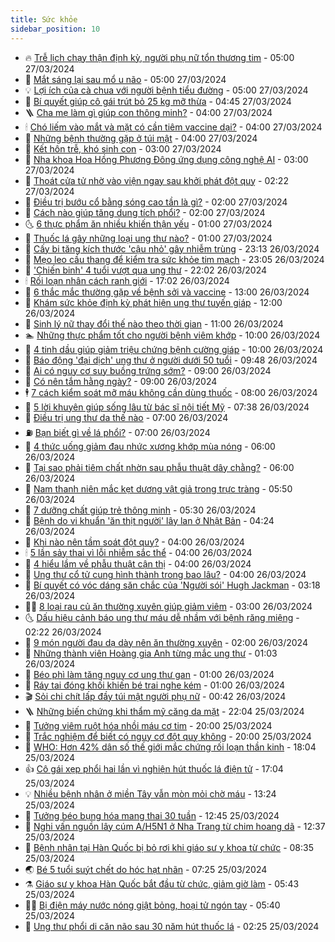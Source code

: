 ```yaml
---
title: Sức khỏe
sidebar_position: 10
---
```


<!-- vnexpress-suc-khoe:START -->
- 🔥 [Trễ lịch chạy thận định kỳ, người phụ nữ tổn thương tim](https://vnexpress.net/tre-lich-chay-than-dinh-ky-nguoi-phu-nu-ton-thuong-tim-4727173.html) - 05:00 27/03/2024
- 🥰 [Mắt sáng lại sau mổ u não](https://vnexpress.net/mat-sang-lai-sau-mo-u-nao-4727153.html) - 05:00 27/03/2024
- 💡 [Lợi ích của cà chua với người bệnh tiểu đường](https://vnexpress.net/loi-ich-cua-ca-chua-voi-nguoi-benh-tieu-duong-4727136.html) - 05:00 27/03/2024
- 🤗 [Bí quyết giúp cô gái trút bỏ 25 kg mỡ thừa](https://vnexpress.net/bi-quyet-giup-co-gai-trut-bo-25-kg-mo-thua-4726144.html) - 04:45 27/03/2024
- 🪜 [Cha mẹ làm gì giúp con thông minh?](https://vnexpress.net/cha-me-lam-gi-giup-con-thong-minh-4727120.html) - 04:00 27/03/2024
- 🕯 [Chó liếm vào mắt và mặt có cần tiêm vaccine dại?](https://vnexpress.net/cho-liem-vao-mat-va-mat-co-can-tiem-vaccine-dai-4727075.html) - 04:00 27/03/2024
- 🤭 [Những bệnh thường gặp ở túi mật](https://vnexpress.net/nhung-benh-thuong-gap-o-tui-mat-4727073.html) - 04:00 27/03/2024
- 👀 [Kết hôn trễ, khó sinh con](https://vnexpress.net/ket-hon-tre-kho-sinh-con-4727087.html) - 03:00 27/03/2024
- 🌋 [Nha khoa Hoa Hồng Phương Đông ứng dụng công nghệ AI](https://vnexpress.net/nha-khoa-hoa-hong-phuong-dong-ung-dung-cong-nghe-ai-4720124.html) - 03:00 27/03/2024
- 🫶 [Thoát cửa tử nhờ vào viện ngay sau khởi phát đột quỵ](https://vnexpress.net/thoat-cua-tu-nho-vao-vien-ngay-sau-khoi-phat-dot-quy-4726590.html) - 02:22 27/03/2024
- 🦆 [Điều trị bướu cổ bằng sóng cao tần là gì?](https://vnexpress.net/dieu-tri-buou-co-bang-song-cao-tan-la-gi-4727067.html) - 02:00 27/03/2024
- 🚀 [Cách nào giúp tăng dung tích phổi?](https://vnexpress.net/cach-nao-giup-tang-dung-tich-phoi-4727036.html) - 02:00 27/03/2024
- 🌜 [6 thực phẩm ăn nhiều khiến thận yếu](https://vnexpress.net/6-thuc-pham-an-nhieu-khien-than-yeu-4726882.html) - 01:00 27/03/2024
- 🧰 [Thuốc lá gây những loại ung thư nào?](https://vnexpress.net/thuoc-la-gay-nhung-loai-ung-thu-nao-4726762.html) - 01:00 27/03/2024
- 💫 [Cấy bi tăng kích thước &#39;cậu nhỏ&#39; gây nhiễm trùng](https://vnexpress.net/cay-bi-tang-kich-thuoc-cau-nho-gay-nhiem-trung-4726837.html) - 23:13 26/03/2024
- 🌝 [Mẹo leo cầu thang để kiểm tra sức khỏe tim mạch](https://vnexpress.net/meo-leo-cau-thang-de-kiem-tra-suc-khoe-tim-mach-4726624.html) - 23:05 26/03/2024
- 🗽 [&#39;Chiến binh&#39; 4 tuổi vượt qua ung thư](https://vnexpress.net/chien-binh-4-tuoi-vuot-qua-ung-thu-4724332.html) - 22:02 26/03/2024
- 🕯 [Rối loạn nhân cách ranh giới](https://vnexpress.net/roi-loan-nhan-cach-ranh-gioi-4725786.html) - 17:02 26/03/2024
- 🦅 [6 thắc mắc thường gặp về bệnh sởi và vaccine](https://vnexpress.net/6-thac-mac-thuong-gap-ve-benh-soi-va-vaccine-4726912.html) - 13:00 26/03/2024
- 🦆 [Khám sức khỏe định kỳ phát hiện ung thư tuyến giáp](https://vnexpress.net/kham-suc-khoe-dinh-ky-phat-hien-ung-thu-tuyen-giap-4726805.html) - 12:00 26/03/2024
- 🎊 [Sinh lý nữ thay đổi thế nào theo thời gian](https://vnexpress.net/sinh-ly-nu-thay-doi-the-nao-theo-thoi-gian-4726712.html) - 11:00 26/03/2024
- 🏊 [Những thực phẩm tốt cho người bệnh viêm khớp](https://vnexpress.net/nhung-thuc-pham-tot-cho-nguoi-benh-viem-khop-4726662.html) - 10:00 26/03/2024
- 📝 [4 tinh dầu giúp giảm triệu chứng bệnh cường giáp](https://vnexpress.net/4-tinh-dau-giup-giam-trieu-chung-benh-cuong-giap-4726314.html) - 10:00 26/03/2024
- 💯 [Báo động &#39;đại dịch&#39; ung thư ở người dưới 50 tuổi](https://vnexpress.net/bao-dong-dai-dich-ung-thu-o-nguoi-duoi-50-tuoi-4726885.html) - 09:48 26/03/2024
- 🌊 [Ai có nguy cơ suy buồng trứng sớm?](https://vnexpress.net/ai-co-nguy-co-suy-buong-trung-som-4726749.html) - 09:00 26/03/2024
- 🚀 [Có nên tắm hằng ngày?](https://vnexpress.net/co-nen-tam-hang-ngay-4726678.html) - 09:00 26/03/2024
- 🕴 [7 cách kiểm soát mỡ máu không cần dùng thuốc](https://vnexpress.net/7-cach-kiem-soat-mo-mau-khong-can-dung-thuoc-4726648.html) - 08:00 26/03/2024
- 🗽 [5 lời khuyên giúp sống lâu từ bác sĩ nội tiết Mỹ](https://vnexpress.net/5-loi-khuyen-giup-song-lau-tu-bac-si-noi-tiet-my-4726615.html) - 07:38 26/03/2024
- 🎡 [Điều trị ung thư da thế nào](https://vnexpress.net/dieu-tri-ung-thu-da-the-nao-4726730.html) - 07:00 26/03/2024
- ⛽️ [Bạn biết gì về lá phổi?](https://vnexpress.net/ban-biet-gi-ve-la-phoi-4726688.html) - 07:00 26/03/2024
- 🦆 [4 thức uống giảm đau nhức xương khớp mùa nóng](https://vnexpress.net/4-thuc-uong-giam-dau-nhuc-xuong-khop-mua-nong-4726732.html) - 06:00 26/03/2024
- 🤩 [Tại sao phải tiêm chất nhờn sau phẫu thuật dây chằng?](https://vnexpress.net/tai-sao-phai-tiem-chat-nhon-sau-phau-thuat-day-chang-4726668.html) - 06:00 26/03/2024
- 🦒 [Nam thanh niên mắc kẹt dương vật giả trong trực tràng](https://vnexpress.net/thanh-nien-mac-ket-duong-vat-gia-trong-truc-trang-4726766.html) - 05:50 26/03/2024
- 💫 [7 dưỡng chất giúp trẻ thông minh](https://vnexpress.net/7-duong-chat-giup-tre-thong-minh-4726694.html) - 05:30 26/03/2024
- 🐘 [Bệnh do vi khuẩn &#39;ăn thịt người&#39; lây lan ở Nhật Bản](https://vnexpress.net/benh-do-vi-khuan-an-thit-nguoi-lay-lan-o-nhat-ban-4726714.html) - 04:24 26/03/2024
- 🚀 [Khi nào nên tầm soát đột quỵ?](https://vnexpress.net/khi-nao-nen-tam-soat-dot-quy-4726672.html) - 04:00 26/03/2024
- 🕯 [5 lần sảy thai vì lỗi nhiễm sắc thể](https://vnexpress.net/5-lan-say-thai-vi-loi-nhiem-sac-the-4726657.html) - 04:00 26/03/2024
- 🦏 [4 hiểu lầm về phẫu thuật cận thị](https://vnexpress.net/4-hieu-lam-ve-phau-thuat-can-thi-4726643.html) - 04:00 26/03/2024
- 🦄 [Ung thư cổ tử cung hình thành trong bao lâu?](https://vnexpress.net/ung-thu-co-tu-cung-hinh-thanh-trong-bao-lau-4726499.html) - 04:00 26/03/2024
- 🦒 [Bí quyết có vóc dáng săn chắc của &#39;Người sói&#39; Hugh Jackman](https://vnexpress.net/bi-quyet-co-voc-dang-san-chac-cua-nguoi-soi-hugh-jackman-4726618.html) - 03:18 26/03/2024
- 👨‍🏫 [8 loại rau củ ăn thường xuyên giúp giảm viêm](https://vnexpress.net/8-loai-rau-cu-an-thuong-xuyen-giup-giam-viem-4726566.html) - 03:00 26/03/2024
- 🌜 [Dấu hiệu cảnh báo ung thư máu dễ nhầm với bệnh răng miệng](https://vnexpress.net/dau-hieu-canh-bao-ung-thu-mau-de-nham-voi-benh-rang-mieng-4726604.html) - 02:22 26/03/2024
- 🚀 [9 món người đau dạ dày nên ăn thường xuyên](https://vnexpress.net/9-mon-nguoi-dau-da-day-nen-an-thuong-xuyen-4726452.html) - 02:00 26/03/2024
- 💃 [Những thành viên Hoàng gia Anh từng mắc ung thư](https://vnexpress.net/nhung-thanh-vien-hoang-gia-anh-tung-mac-ung-thu-4726911.html) - 01:03 26/03/2024
- 💯 [Béo phì làm tăng nguy cơ ung thư gan](https://vnexpress.net/beo-phi-lam-tang-nguy-co-ung-thu-gan-4726530.html) - 01:00 26/03/2024
- 🤔 [Ráy tai đóng khối khiến bé trai nghe kém](https://vnexpress.net/ray-tai-dong-khoi-khien-be-trai-nghe-kem-4726529.html) - 01:00 26/03/2024
- 🎬 [Sỏi chi chít lấp đầy túi mật người phụ nữ](https://vnexpress.net/soi-chi-chit-lap-day-tui-mat-nguoi-phu-nu-4726388.html) - 00:42 26/03/2024
- 🪜 [Những biến chứng khi thẩm mỹ căng da mặt](https://vnexpress.net/nhung-bien-chung-khi-tham-my-cang-da-mat-4725669.html) - 22:04 25/03/2024
- 🦣 [Tưởng viêm ruột hóa nhồi máu cơ tim](https://vnexpress.net/tuong-viem-ruot-hoa-nhoi-mau-co-tim-4726463.html) - 20:00 25/03/2024
- 🧐 [Trắc nghiệm để biết có nguy cơ đột quỵ không](https://vnexpress.net/trac-nghiem-de-biet-co-nguy-co-dot-quy-khong-4726368.html) - 20:00 25/03/2024
- 🤡 [WHO: Hơn 42% dân số thế giới mắc chứng rối loạn thần kinh](https://vnexpress.net/who-hon-42-dan-so-the-gioi-mac-chung-roi-loan-than-kinh-4726435.html) - 18:04 25/03/2024
- 👍 [Cô gái xẹp phổi hai lần vì nghiện hút thuốc lá điện tử](https://vnexpress.net/co-gai-xep-phoi-hai-lan-vi-nghien-hut-thuoc-la-dien-tu-4726456.html) - 17:04 25/03/2024
- 💡 [Nhiều bệnh nhân ở miền Tây vẫn mòn mỏi chờ máu](https://vnexpress.net/nhieu-benh-nhan-o-mien-tay-van-mon-moi-cho-mau-4725457.html) - 13:24 25/03/2024
- 💯 [Tưởng béo bụng hóa mang thai 30 tuần](https://vnexpress.net/tuong-beo-bung-hoa-mang-thai-30-tuan-4726372.html) - 12:45 25/03/2024
- 🧠 [Nghi vấn nguồn lây cúm A/H5N1 ở Nha Trang từ chim hoang dã](https://vnexpress.net/nghi-van-nguon-lay-cum-a-h5n1-o-nha-trang-tu-chim-hoang-da-4726489.html) - 12:37 25/03/2024
- 🎡 [Bệnh nhân tại Hàn Quốc bị bỏ rơi khi giáo sư y khoa từ chức](https://vnexpress.net/benh-nhan-tai-han-quoc-bi-bo-roi-khi-giao-su-y-khoa-tu-chuc-4726406.html) - 08:35 25/03/2024
- 🌏 [Bé 5 tuổi suýt chết do hóc hạt nhãn](https://vnexpress.net/be-5-tuoi-suyt-chet-do-hoc-hat-nhan-4726341.html) - 07:25 25/03/2024
- ⚗️ [Giáo sư y khoa Hàn Quốc bắt đầu từ chức, giảm giờ làm](https://vnexpress.net/giao-su-y-khoa-han-quoc-bat-dau-tu-chuc-giam-gio-lam-4726369.html) - 05:43 25/03/2024
- 👨‍🏫 [Bị điện máy nước nóng giật bỏng, hoại tử ngón tay](https://vnexpress.net/bi-dien-may-nuoc-nong-giat-bong-hoai-tu-ngon-tay-4726217.html) - 05:40 25/03/2024
- 🤖 [Ung thư phổi di căn não sau 30 năm hút thuốc lá](https://vnexpress.net/ung-thu-phoi-di-can-nao-sau-30-nam-hut-thuoc-la-4726174.html) - 02:25 25/03/2024<!-- vnexpress-suc-khoe:END -->
